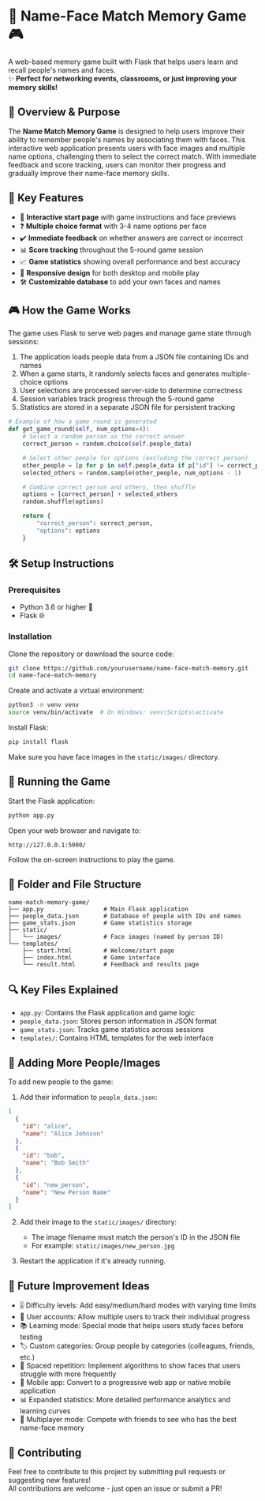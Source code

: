 # 🧠 Name-Face Match Memory Game 🎮

A web-based memory game built with Flask that helps users learn and recall people's names and faces.  
✨ **Perfect for networking events, classrooms, or just improving your memory skills!**

## 🌟 Overview & Purpose

The **Name Match Memory Game** is designed to help users improve their ability to remember people's names by associating them with faces. This interactive web application presents users with face images and multiple name options, challenging them to select the correct match. With immediate feedback and score tracking, users can monitor their progress and gradually improve their name-face memory skills.

## 🔑 Key Features

- 🎯 **Interactive start page** with game instructions and face previews  
- ❓ **Multiple choice format** with 3-4 name options per face  
- ✔️ **Immediate feedback** on whether answers are correct or incorrect  
- 📊 **Score tracking** throughout the 5-round game session  
- 📈 **Game statistics** showing overall performance and best accuracy  
- 📱 **Responsive design** for both desktop and mobile play  
- 🛠️ **Customizable database** to add your own faces and names  

## 🎮 How the Game Works

The game uses Flask to serve web pages and manage game state through sessions:

1. The application loads people data from a JSON file containing IDs and names  
2. When a game starts, it randomly selects faces and generates multiple-choice options  
3. User selections are processed server-side to determine correctness  
4. Session variables track progress through the 5-round game  
5. Statistics are stored in a separate JSON file for persistent tracking  

```python
# Example of how a game round is generated
def get_game_round(self, num_options=4):
    # Select a random person as the correct answer
    correct_person = random.choice(self.people_data)

    # Select other people for options (excluding the correct person)
    other_people = [p for p in self.people_data if p["id"] != correct_person["id"]]
    selected_others = random.sample(other_people, num_options - 1)

    # Combine correct person and others, then shuffle
    options = [correct_person] + selected_others
    random.shuffle(options)

    return {
        "correct_person": correct_person,
        "options": options
    }
```

## 🛠️ Setup Instructions

### Prerequisites

- Python 3.6 or higher 🐍
- Flask 🌐

### Installation

Clone the repository or download the source code:

```bash
git clone https://github.com/yourusername/name-face-match-memory.git
cd name-face-match-memory
```

Create and activate a virtual environment:

```bash
python3 -m venv venv
source venv/bin/activate  # On Windows: venv\Scripts\activate
```

Install Flask:

```bash
pip install flask
```

Make sure you have face images in the `static/images/` directory.

## 🚀 Running the Game

Start the Flask application:

```bash
python app.py
```

Open your web browser and navigate to:

```
http://127.0.0.1:5000/
```

Follow the on-screen instructions to play the game.

## 📂 Folder and File Structure

```
name-match-memory-game/
├── app.py                 # Main Flask application
├── people_data.json       # Database of people with IDs and names
├── game_stats.json        # Game statistics storage
├── static/
│   └── images/            # Face images (named by person ID)
└── templates/
    ├── start.html         # Welcome/start page
    ├── index.html         # Game interface
    └── result.html        # Feedback and results page
```

## 🔍 Key Files Explained

- `app.py`: Contains the Flask application and game logic
- `people_data.json`: Stores person information in JSON format
- `game_stats.json`: Tracks game statistics across sessions
- `templates/`: Contains HTML templates for the web interface

## 👥 Adding More People/Images

To add new people to the game:

1. Add their information to `people_data.json`:

```json
[
  {
    "id": "alice",
    "name": "Alice Johnson"
  },
  {
    "id": "bob",
    "name": "Bob Smith"
  },
  {
    "id": "new_person",
    "name": "New Person Name"
  }
]
```

2. Add their image to the `static/images/` directory:
   - The image filename must match the person's ID in the JSON file
   - For example: `static/images/new_person.jpg`

3. Restart the application if it's already running.

## 🚀 Future Improvement Ideas

- 🎚️ Difficulty levels: Add easy/medium/hard modes with varying time limits
- 👤 User accounts: Allow multiple users to track their individual progress
- 📚 Learning mode: Special mode that helps users study faces before testing
- 🏷️ Custom categories: Group people by categories (colleagues, friends, etc.)
- 🔁 Spaced repetition: Implement algorithms to show faces that users struggle with more frequently
- 📱 Mobile app: Convert to a progressive web app or native mobile application
- 📊 Expanded statistics: More detailed performance analytics and learning curves
- 👥 Multiplayer mode: Compete with friends to see who has the best name-face memory

## 🤝 Contributing

Feel free to contribute to this project by submitting pull requests or suggesting new features!  
All contributions are welcome - just open an issue or submit a PR!

